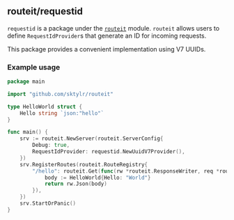 ## routeit/requestid

`requestid` is a package under the [`routeit`](https://github.com/sktylr/routeit) module.
`routeit` allows users to define `RequestIdProvider`s that generate an ID for incoming requests.

This package provides a convenient implementation using V7 UUIDs.

### Example usage

```go
package main

import "github.com/sktylr/routeit"

type HelloWorld struct {
	Hello string `json:"hello"`
}

func main() {
	srv := routeit.NewServer(routeit.ServerConfig{
		Debug: true,
		RequestIdProvider: requestid.NewUuidV7Provider(),
	})
	srv.RegisterRoutes(routeit.RouteRegistry{
		"/hello": routeit.Get(func(rw *routeit.ResponseWriter, req *routeit.Request) error {
			body := HelloWorld{Hello: "World"}
			return rw.Json(body)
		}),
	})
	srv.StartOrPanic()
}
```
